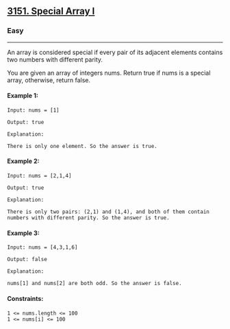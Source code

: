 [3151. Special Array I](https://leetcode.com/problems/special-array-i/?envType=daily-question&envId=2025-02-01)
---------------------------------------------------------------------------------------------------------------------------------------------

### Easy
---------------------------------------------------------------------------------------------------------------------------------------------

An array is considered special if every pair of its adjacent elements contains two numbers with different parity.

You are given an array of integers nums. Return true if nums is a special array, otherwise, return false.

#### Example 1:
```
Input: nums = [1]

Output: true

Explanation:

There is only one element. So the answer is true.

```

#### Example 2:
```
Input: nums = [2,1,4]

Output: true

Explanation:

There is only two pairs: (2,1) and (1,4), and both of them contain numbers with different parity. So the answer is true.
```

#### Example 3:
```
Input: nums = [4,3,1,6]

Output: false

Explanation:

nums[1] and nums[2] are both odd. So the answer is false.
```
#### Constraints:
```
1 <= nums.length <= 100
1 <= nums[i] <= 100
```
